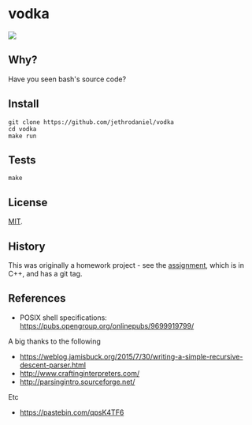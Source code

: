 # vodka

![](https://github.com/jethrodaniel/vodka/workflows/build/badge.svg)

## Why?

Have you seen bash's source code?

## Install

```
git clone https://github.com/jethrodaniel/vodka
cd vodka
make run
```

## Tests

```
make
```

## License

[MIT](LICENSE).

## History

This was originally a homework project - see the [assignment](docs/assignment.pdf), which is in C++, and has a git tag.

## References

- POSIX shell specifications: https://pubs.opengroup.org/onlinepubs/9699919799/

A big thanks to the following

- https://weblog.jamisbuck.org/2015/7/30/writing-a-simple-recursive-descent-parser.html
- http://www.craftinginterpreters.com/
- http://parsingintro.sourceforge.net/

Etc

- https://pastebin.com/qpsK4TF6
